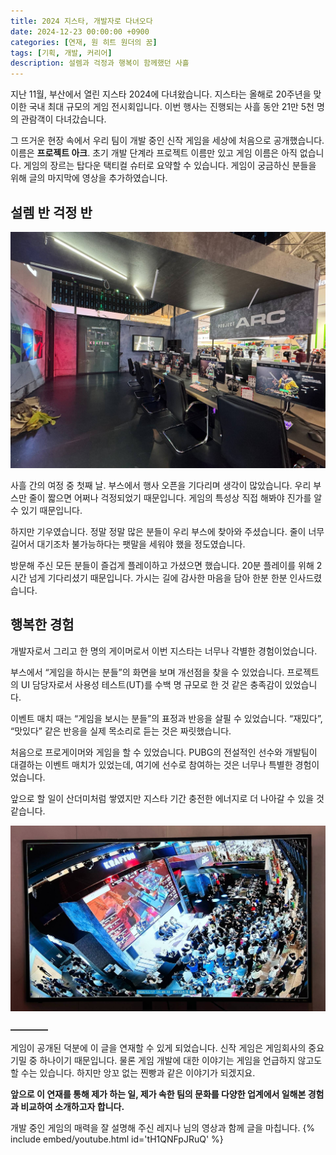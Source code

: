 ```yaml
---
title: 2024 지스타, 개발자로 다녀오다
date: 2024-12-23 00:00:00 +0900
categories: [연재, 원 히트 원더의 꿈]
tags: [기획, 개발, 커리어]
description: 설렘과 걱정과 행복이 함께했던 사흘
---
```


지난 11월, 부산에서 열린 지스타 2024에 다녀왔습니다. 지스타는 올해로 20주년을 맞이한 국내 최대 규모의 게임 전시회입니다. 이번 행사는 진행되는 사흘 동안 21만 5천 명의 관람객이 다녀갔습니다.

그 뜨거운 현장 속에서 우리 팀이 개발 중인 신작 게임을 세상에 처음으로 공개했습니다. 이름은 **프로젝트 아크**. 초기 개발 단계라 프로젝트 이름만 있고 게임 이름은 아직 없습니다. 게임의 장르는 탑다운 택티컬 슈터로 요약할 수 있습니다. 게임이 궁금하신 분들을 위해 글의 마지막에 영상을 추가하였습니다.


## 설렘 반 걱정 반

![2024 지스타 부스](/assets/img/2024/2024-gstar-booth.jpg)

사흘 간의 여정 중 첫째 날. 부스에서 행사 오픈을 기다리며 생각이 많았습니다. 우리 부스만 줄이 짧으면 어쩌나 걱정되었기 때문입니다. 게임의 특성상 직접 해봐야 진가를 알 수 있기 때문입니다.

하지만 기우였습니다. 정말 정말 많은 분들이 우리 부스에 찾아와 주셨습니다. 줄이 너무 길어서 대기조차 불가능하다는 팻말을 세워야 했을 정도였습니다.

방문해 주신 모든 분들이 즐겁게 플레이하고 가셨으면 했습니다. 20분 플레이를 위해 2시간 넘게 기다리셨기 때문입니다. 가시는 길에 감사한 마음을 담아 한분 한분 인사드렸습니다.


## 행복한 경험

개발자로서 그리고 한 명의 게이머로서 이번 지스타는 너무나 각별한 경험이었습니다.

부스에서 “게임을 하시는 분들”의 화면을 보며 개선점을 찾을 수 있었습니다. 프로젝트의 UI 담당자로서 사용성 테스트(UT)를 수백 명 규모로 한 것 같은 충족감이 있었습니다.

이벤트 매치 때는 “게임을 보시는 분들”의 표정과 반응을 살필 수 있었습니다. “재밌다”, “맛있다” 같은 반응을 실제 목소리로 듣는 것은 짜릿했습니다.

처음으로 프로게이머와 게임을 할 수 있었습니다. PUBG의 전설적인 선수와 개발팀이 대결하는 이벤트 매치가 있었는데, 여기에 선수로 참여하는 것은 너무나 특별한 경험이었습니다.

앞으로 할 일이 산더미처럼 쌓였지만 지스타 기간 충전한 에너지로 더 나아갈 수 있을 것 같습니다.

![2024 지스타 카메라 시점](/assets/img/2024/2024-gstar-camera.jpg)


![구분선](/assets/img/hr-line.png)

게임이 공개된 덕분에 이 글을 연재할 수 있게 되었습니다. 신작 게임은 게임회사의 중요 기밀 중 하나이기 때문입니다. 물론 게임 개발에 대한 이야기는 게임을 언급하지 않고도 할 수는 있습니다. 하지만 앙꼬 없는 찐빵과 같은 이야기가 되겠지요.

**앞으로 이 연재를 통해 제가 하는 일, 제가 속한 팀의 문화를 다양한 업계에서 일해본 경험과 비교하여 소개하고자 합니다.**

개발 중인 게임의 매력을 잘 설명해 주신 레지나 님의 영상과 함께 글을 마칩니다.
{% include embed/youtube.html id='tH1QNFpJRuQ' %}
